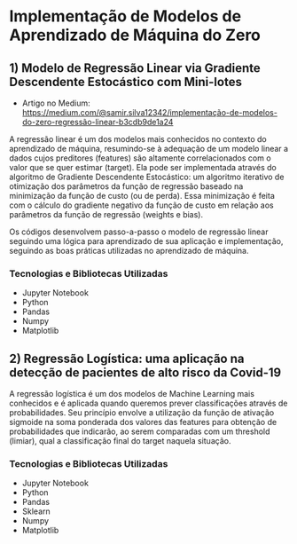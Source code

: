 # Implementação de Modelos de Aprendizado de Máquina do Zero

## 1) Modelo de Regressão Linear via Gradiente Descendente Estocástico com Mini-lotes

- Artigo no Medium: https://medium.com/@samir.silva12342/implementação-de-modelos-do-zero-regressão-linear-b3cdb9de1a24
 
A regressão linear é um dos modelos mais conhecidos no contexto do aprendizado de máquina, resumindo-se à adequação de um modelo linear a dados cujos preditores (features) são altamente correlacionados com o valor que se quer estimar (target). Ela pode ser implementada através do algoritmo de Gradiente Descendente Estocástico: um algoritmo iterativo de otimização dos parâmetros da função de regressão baseado na minimização da função de custo (ou de perda). Essa minimização é feita com o cálculo do gradiente negativo da função de custo em relação aos parâmetros da função de regressão (weights e bias).

Os códigos desenvolvem passo-a-passo o modelo de regressão linear seguindo uma lógica para aprendizado de sua aplicação e implementação, seguindo as boas práticas utilizadas no aprendizado de máquina.

### Tecnologias e Bibliotecas Utilizadas

- Jupyter Notebook
- Python
- Pandas
- Numpy
- Matplotlib

## 2) Regressão Logística: uma aplicação na detecção de pacientes de alto risco da Covid-19

A regressão logística é um dos modelos de Machine Learning mais conhecidos e é aplicada quando queremos prever classificações através de probabilidades. Seu princípio envolve a utilização da função de ativação sigmoide na soma ponderada dos valores das features para obtenção de probabilidades que indicarão, ao serem comparadas com um threshold (limiar), qual a classificação final do target naquela situação.

### Tecnologias e Bibliotecas Utilizadas

- Jupyter Notebook
- Python
- Pandas
- Sklearn
- Numpy
- Matplotlib
